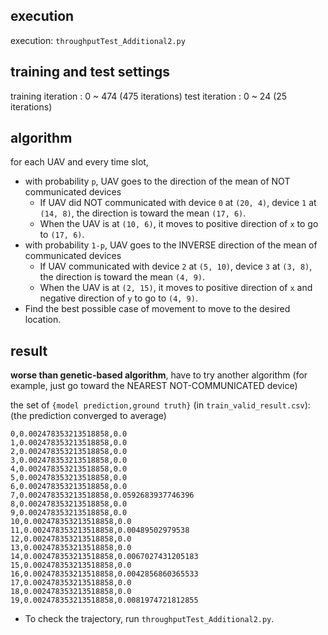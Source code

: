 ## execution
execution: ```throughputTest_Additional2.py```

## training and test settings
training iteration : 0 ~ 474 (475 iterations)
test iteration : 0 ~ 24 (25 iterations)

## algorithm
for each UAV and every time slot,
 * with probability ```p```, UAV goes to the direction of the mean of NOT communicated devices
   * If UAV did NOT communicated with device ```0``` at ```(20, 4)```, device ```1``` at ```(14, 8)```, the direction is toward the mean ```(17, 6)```.
   * When the UAV is at ```(10, 6)```, it moves to positive direction of ```x``` to go to ```(17, 6)```.
 * with probability ```1-p```, UAV goes to the INVERSE direction of the mean of communicated devices
   * If UAV communicated with device ```2``` at ```(5, 10)```, device ```3``` at ```(3, 8)```, the direction is toward the mean ```(4, 9)```.
   * When the UAV is at ```(2, 15)```, it moves to positive direction of ```x``` and negative direction of ```y``` to go to ```(4, 9)```.
 * Find the best possible case of movement to move to the desired location.

## result
<b>worse than genetic-based algorithm</b>, have to try another algorithm (for example, just go toward the NEAREST NOT-COMMUNICATED device)

the set of ```{model prediction,ground truth}``` (in ```train_valid_result.csv```):
(the prediction converged to average)

```
0,0.002478353213518858,0.0
1,0.002478353213518858,0.0
2,0.002478353213518858,0.0
3,0.002478353213518858,0.0
4,0.002478353213518858,0.0
5,0.002478353213518858,0.0
6,0.002478353213518858,0.0
7,0.002478353213518858,0.0592683937746396
8,0.002478353213518858,0.0
9,0.002478353213518858,0.0
10,0.002478353213518858,0.0
11,0.002478353213518858,0.00489502979538
12,0.002478353213518858,0.0
13,0.002478353213518858,0.0
14,0.002478353213518858,0.0067027431205183
15,0.002478353213518858,0.0
16,0.002478353213518858,0.0042856860365533
17,0.002478353213518858,0.0
18,0.002478353213518858,0.0
19,0.002478353213518858,0.0081974721812855
```

 * To check the trajectory, run ```throughputTest_Additional2.py```.
